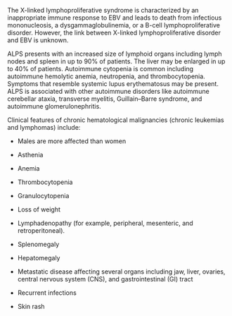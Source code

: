 The X-linked lymphoproliferative syndrome is characterized by an inappropriate immune response to EBV and leads to death from infectious mononucleosis, a dysgammaglobulinemia, or a B-cell lymphoproliferative disorder. However, the link between X-linked lymphoproliferative disorder and EBV is unknown.

ALPS presents with an increased size of lymphoid organs including lymph nodes and spleen in up to 90% of patients. The liver may be enlarged in up to 40% of patients. Autoimmune cytopenia is common including autoimmune hemolytic anemia, neutropenia, and thrombocytopenia. Symptoms that resemble systemic lupus erythematosus may be present. ALPS is associated with other autoimmune disorders like autoimmune cerebellar ataxia, transverse myelitis, Guillain–Barre syndrome, and autoimmune glomerulonephritis.

Clinical features of chronic hematological malignancies (chronic leukemias and lymphomas) include:

- Males are more affected than women

- Asthenia

- Anemia

- Thrombocytopenia

- Granulocytopenia

- Loss of weight

- Lymphadenopathy (for example, peripheral, mesenteric, and retroperitoneal).

- Splenomegaly

- Hepatomegaly

- Metastatic disease affecting several organs including jaw, liver, ovaries, central nervous system (CNS), and gastrointestinal (GI) tract

- Recurrent infections

- Skin rash